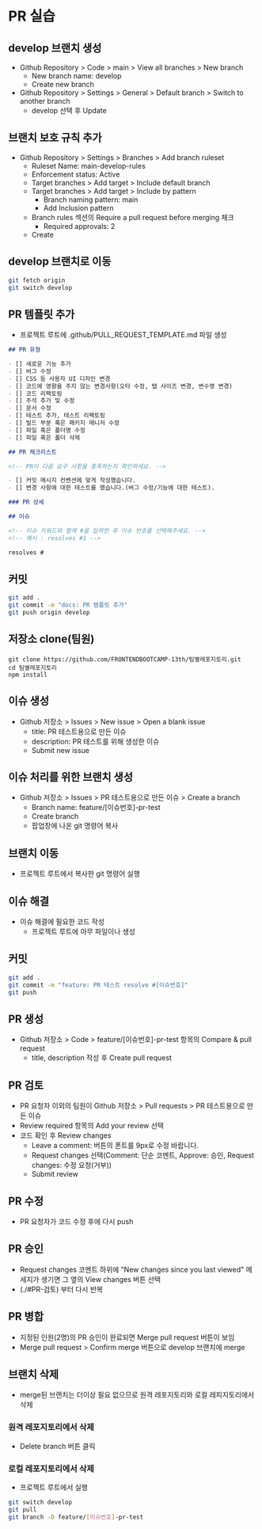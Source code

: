 # PR 실습

## develop 브랜치 생성

- Github Repository > Code > main > View all branches > New branch
  - New branch name: develop
  - Create new branch
- Github Repository > Settings > General > Default branch > Switch to another branch
  - develop 선택 후 Update

## 브랜치 보호 규칙 추가

- Github Repository > Settings > Branches > Add branch ruleset
  - Ruleset Name: main-develop-rules
  - Enforcement status: Active
  - Target branches > Add target > Include default branch
  - Target branches > Add target > Include by pattern
    - Branch naming pattern: main
    - Add Inclusion pattern
  - Branch rules 섹션의 Require a pull request before merging 체크
    - Required approvals: 2
  - Create

## develop 브랜치로 이동

```sh
git fetch origin
git switch develop
```

## PR 템플릿 추가

- 프로젝트 루트에 .github/PULL_REQUEST_TEMPLATE.md 파일 생성

```md
## PR 유형

- [] 새로운 기능 추가
- [] 버그 수정
- [] CSS 등 사용자 UI 디자인 변경
- [] 코드에 영향을 주지 않는 변경사항(오타 수정, 탭 사이즈 변경, 변수명 변경)
- [] 코드 리팩토링
- [] 주석 추가 및 수정
- [] 문서 수정
- [] 테스트 추가, 테스트 리팩토링
- [] 빌드 부분 혹은 패키지 매니저 수정
- [] 파일 혹은 폴더명 수정
- [] 파일 혹은 폴더 삭제

## PR 체크리스트

<!-- PR이 다음 요구 사항을 충족하는지 확인하세요. -->

- [] 커밋 메시지 컨벤션에 맞게 작성했습니다.
- [] 변경 사항에 대한 테스트를 했습니다.(버그 수정/기능에 대한 테스트).

### PR 상세

## 이슈

<!-- 이슈 키워드와 함께 #을 입력한 후 이슈 번호를 선택해주세요. -->
<!-- 예시 : resolves #1 -->

resolves #
```

## 커밋

```sh
git add .
git commit -m "docs: PR 템플릿 추가"
git push origin develop
```

## 저장소 clone(팀원)

```
git clone https://github.com/FRONTENDBOOTCAMP-13th/팀별레포지토리.git
cd 팀별레포지토리
npm install
```

## 이슈 생성

- Github 저장소 > Issues > New issue > Open a blank issue
  - title: PR 테스트용으로 만든 이슈
  - description: PR 테스트를 위해 생성한 이슈
  - Submit new issue

## 이슈 처리를 위한 브랜치 생성

- Github 저장소 > Issues > PR 테스트용으로 만든 이슈 > Create a branch
  - Branch name: feature/[이슈번호]-pr-test
  - Create branch
  - 팝업창에 나온 git 명령어 복사

## 브랜치 이동

- 프로젝트 루트에서 복사한 git 명령어 실행

## 이슈 해결

- 이슈 해결에 필요한 코드 작성
  - 프로젝트 루트에 아무 파일이나 생성

## 커밋

```sh
git add .
git commit -m "feature: PR 테스트 resolve #[이슈번호]"
git push
```

## PR 생성

- Github 저장소 > Code > feature/[이슈번호]-pr-test 항목의 Compare & pull request
  - title, description 작성 후 Create pull request

## PR 검토

- PR 요청자 이외의 팀원이 Github 저장소 > Pull requests > PR 테스트용으로 만든 이슈
- Review required 항목의 Add your review 선택
- 코드 확인 후 Review changes
  - Leave a comment: 버튼의 폰트를 9px로 수정 바랍니다.
  - Request changes 선택(Comment: 단순 코멘트, Approve: 승인, Request changes: 수정 요청(거부))
  - Submit review

## PR 수정

- PR 요청자가 코드 수정 후에 다시 push

## PR 승인

- Request changes 코멘트 하위에 "New changes since you last viewed" 메세지가 생기면 그 옆의 View changes 버튼 선택
- (./#PR-검토) 부터 다시 반복

## PR 병합

- 지정된 인원(2명)의 PR 승인이 완료되면 Merge pull request 버튼이 보임
- Merge pull request > Confirm merge 버튼으로 develop 브랜치에 merge

## 브랜치 삭제

- merge된 브랜치는 더이상 필요 없으므로 원격 레포지토리와 로컬 레피지토리에서 삭제

### 원격 레포지토리에서 삭제

- Delete branch 버튼 클릭

### 로컬 레포지토리에서 삭제

- 프로젝트 루트에서 실행

```sh
git switch develop
git pull
git branch -D feature/[이슈번호]-pr-test
```
